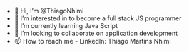 - 👋 Hi, I’m @ThiagoNhimi
- 👀 I’m interested in  to become a full stack JS programmer
- 🌱 I’m currently learning Java Script
- 💞️ I’m looking to collaborate on application development
- 📫 How to reach me  - LinkedIn: Thiago Martins Nhimi

<!---
ThiagoNhimi/ThiagoNhimi is a ✨ special ✨ repository because its `README.md` (this file) appears on your GitHub profile.
You can click the Preview link to take a look at your changes.
--->
